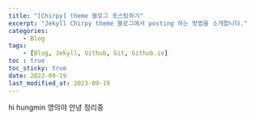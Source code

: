 ```yaml
---
title: "[Chirpy] theme 블로그 포스팅하기"
excerpt: "Jekyll Chirpy theme 블로그에서 posting 하는 방법을 소개합니다."
categories:
    - Blog
tags:
    - [Blog, Jekyll, Github, Git, Github.io]
toc : true
toc_sticky: true
date: 2023-09-19
last_modified_at: 2023-09-19
---
```

hi hungmin
영의야 안녕
정리중
